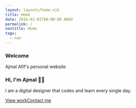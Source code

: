 ```yaml
---
layout: layouts/home.njk
title: Home
date: 2016-01-01T00:00:00.000Z
permalink: /
navtitle: Home
tags:
  - nav
---
```


<section class="wrap w-100 vh-100 dt">
  <article class="cf v-mid dtc">
    <div class="fl w-100 w-50-ns tc tl-ns pb4">
      <h1 class="mb1 mt0">Welcome</h1>
      <p class="moon-gray mt0">Ajmal Afif's personal website</p>
    </div>
    <div class="fl w-100 w-50-ns ph4 ph0-ns">
      <h3 class="mt0 mb0">Hi, I'm Ajmal 👋🏼</h3>
      <p>I am a digital designer that codes and learn every single day. </p><a class="link br2 ph4 pv3 dib white bg-primary db w-100 w-auto-ns tc" href="/work">View work</a><a class="link br2 ph4 pv3 mt2 ml3-ns dib blue bg-white w-100 tc w-auto-ns bg-secondary bs-secondary br-secondary" href="#0">Contact me</a>
    </div>
  </article>
</section>
